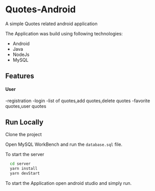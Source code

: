 # Quotes-Android
A simple Quotes related android application

The Application was build using following technologies: 
- Android
- Java
- NodeJs
- MySQL

## Features
#### User
-registration
-login
-list of quotes,add quotes,delete quotes
-favorite quotes,user quotes

## Run Locally

Clone the project



Open MySQL WorkBench and run the `database.sql` file. 

To start the server

```bash
  cd server             
  yarn install 
  yarn devStart          
```

To start the Application open android studio and simply run.

